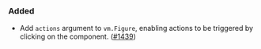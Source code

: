 <!--
A new scriv changelog fragment.

Uncomment the section that is right (remove the HTML comment wrapper).
-->

<!--
### Highlights ✨

- A bullet item for the Highlights ✨ category with a link to the relevant PR at the end of your entry, e.g. Enable feature XXX. ([#1](https://github.com/mckinsey/vizro/pull/1))

-->
<!--
### Removed

- A bullet item for the Removed category with a link to the relevant PR at the end of your entry, e.g. Enable feature XXX. ([#1](https://github.com/mckinsey/vizro/pull/1))

-->
### Added

- Add `actions` argument to `vm.Figure`, enabling actions to be triggered by clicking on the component. ([#1439](https://github.com/mckinsey/vizro/pull/1439))

<!--
### Changed

- A bullet item for the Changed category with a link to the relevant PR at the end of your entry, e.g. Enable feature XXX. ([#1](https://github.com/mckinsey/vizro/pull/1))

-->
<!--
### Deprecated

- A bullet item for the Deprecated category with a link to the relevant PR at the end of your entry, e.g. Enable feature XXX. ([#1](https://github.com/mckinsey/vizro/pull/1))

-->
<!--
### Fixed

- A bullet item for the Fixed category with a link to the relevant PR at the end of your entry, e.g. Enable feature XXX. ([#1](https://github.com/mckinsey/vizro/pull/1))

-->
<!--
### Security

- A bullet item for the Security category with a link to the relevant PR at the end of your entry, e.g. Enable feature XXX. ([#1](https://github.com/mckinsey/vizro/pull/1))

-->
